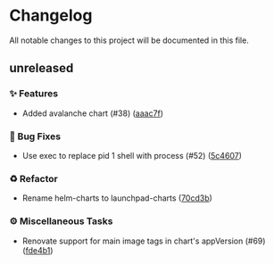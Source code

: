 # Changelog

All notable changes to this project will be documented in this file.

## unreleased

### <!-- 0 -->✨ Features

- Added avalanche chart (#38) ([aaac7f](https://github.com/graphops/launchpad-charts/commit/aaac7ffbbecf4eeee168d3c8abe4bb3ea7750e0c))

### <!-- 1 -->🐛 Bug Fixes

- Use exec to replace pid 1 shell with process (#52) ([5c4607](https://github.com/graphops/launchpad-charts/commit/5c460770ee45f6e65e7f406185c36fae01308b6f))

### <!-- 2 -->♻️ Refactor

- Rename helm-charts to launchpad-charts ([70cd3b](https://github.com/graphops/launchpad-charts/commit/70cd3b7aed214e314ec0534bf845d687efab41d8))

### <!-- 7 -->⚙️ Miscellaneous Tasks

- Renovate support for main image tags in chart's appVersion (#69) ([fde4b1](https://github.com/graphops/launchpad-charts/commit/fde4b18394a3ac891a3dd0f5e4fd621fc9ae6052))

